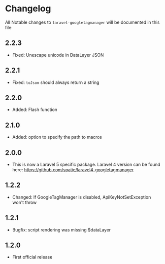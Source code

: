 # Changelog

All Notable changes to `laravel-googletagmanager` will be documented in this file

## 2.2.3
- Fixed: Unescape unicode in DataLayer JSON

## 2.2.1
- Fixed: `toJson` should always return a string

## 2.2.0
- Added: Flash function

## 2.1.0
- Added: option to specify the path to macros

## 2.0.0
- This is now a Laravel 5 specific package. Laravel 4 version can be found here: https://github.com/spatie/laravel4-googletagmanager

## 1.2.2
- Changed: If GoogleTagManager is disabled, ApiKeyNotSetException won't throw

## 1.2.1
- Bugfix: script rendering was missing $dataLayer

## 1.2.0
- First official release

